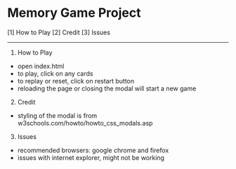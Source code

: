 # Memory Game Project

[1] How to Play
[2] Credit
[3] Issues

-----

1) How to Play

  - open index.html
  - to play, click on any cards
  - to replay or reset, click on restart button
  - reloading the page or closing the modal will start a new game

2) Credit

  - styling of the modal is from               
    w3schools.com/howto/howto_css_modals.asp

3) Issues

  - recommended browsers: google chrome and firefox
  - issues with internet explorer, might not be working
